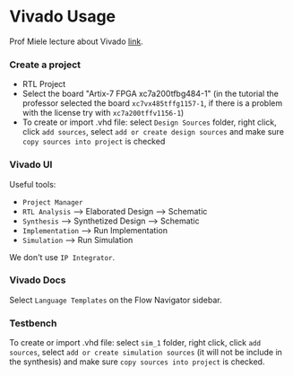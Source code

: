 # Vivado Usage
Prof Miele lecture about Vivado [link](https://politecnicomilano.webex.com/recordingservice/sites/politecnicomilano/recording/68ca392e3fc8103a9b2b0050568221e0/playback).

### Create a project
* RTL Project
* Select the board "Artix-7 FPGA xc7a200tfbg484-1" (in the tutorial the professor selected the board `xc7vx485tffg1157-1`, if there is a problem with the license try with `xc7a200tffv1156-1`)
* To create or import .vhd file: select `Design Sources` folder, right click, click `add sources`, select `add or create design sources` and  make sure `copy sources into project` is checked

### Vivado UI
Useful tools:
* `Project Manager`
* `RTL Analysis` --> Elaborated Design --> Schematic
* `Synthesis` --> Synthetized Design --> Schematic
* `Implementation` --> Run Implementation
* `Simulation` --> Run Simulation

We don't use `IP Integrator`.

### Vivado Docs
Select `Language Templates` on the Flow Navigator sidebar.

### Testbench
To create or import .vhd file: select `sim_1` folder, right click, click `add sources`, select `add or create simulation sources` (it will not be include in the synthesis) and make sure `copy sources into project` is checked.
